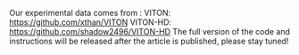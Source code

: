 Our experimental data comes from :
VITON: https://github.com/xthan/VITON
VITON-HD: https://github.com/shadow2496/VITON-HD
The full version of the code and instructions will be released after the article is published, please stay tuned!
